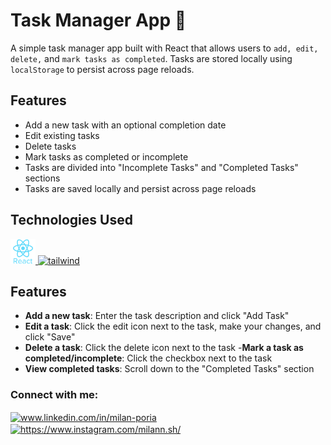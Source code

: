 
# Task Manager App 🧾

A simple task manager app built with React that allows users to `add, edit, delete,` and `mark tasks as completed`. Tasks are stored locally using `localStorage` to persist across page reloads.

## Features

- Add a new task with an optional completion date
- Edit existing tasks
- Delete tasks
- Mark tasks as completed or incomplete
- Tasks are divided into "Incomplete Tasks" and "Completed Tasks" sections
- Tasks are saved locally and persist across page reloads

## Technologies Used
<p align="left">  <a href="https://reactjs.org/" target="_blank" rel="noreferrer"> <img src="https://raw.githubusercontent.com/devicons/devicon/master/icons/react/react-original-wordmark.svg" alt="react" width="40" height="40"/> </a> <a href="https://tailwindcss.com/" target="_blank" rel="noreferrer"> <img src="https://www.vectorlogo.zone/logos/tailwindcss/tailwindcss-icon.svg" alt="tailwind" width="40" height="40"/> </a> </p>

## Features

- **Add a new task**: Enter the task description and click "Add Task"
- **Edit a task**: Click the edit icon next to the task, make your changes, and click "Save"
- **Delete a task**: Click the delete icon next to the task
-**Mark a task as completed/incomplete**: Click the checkbox next to the task
- **View completed tasks**: Scroll down to the "Completed Tasks" section

<h3 align="left">Connect with me:</h3>
<p align="left">
<a href="https://www.linkedin.com/in/milan-poria" target="blank"><img align="center" src="https://raw.githubusercontent.com/rahuldkjain/github-profile-readme-generator/master/src/images/icons/Social/linked-in-alt.svg" alt="www.linkedin.com/in/milan-poria" height="30" width="40" /></a>
<a href="https://instagram.com/milann.sh" target="blank"><img align="center" src="https://raw.githubusercontent.com/rahuldkjain/github-profile-readme-generator/master/src/images/icons/Social/instagram.svg" alt="https://www.instagram.com/milann.sh/" height="30" width="40" /></a>
</p>
